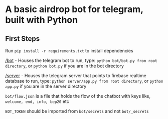 # A basic airdrop bot for telegram, built with Python

## First Steps
Run `pip install -r requirements.txt` to install dependencies

[/bot](/bot) - Houses the telegram bot
to run, type:  `python bot/bot.py from root directory`, or `python bot.py` if you are in the bot directory

[/server](/server) - Houses the telegram server that points to firebase realtime database
to run, type:  `python server/app.py from root directory`, or `python app.py` if you are in the server directory

`bot/flow.json` is a file that holds the flow of the chatbot with keys like, `welcome, end, info, bep20` etc

`BOT_TOKEN` should be imported from `bot/secrets` and not `bot/_secrets`

